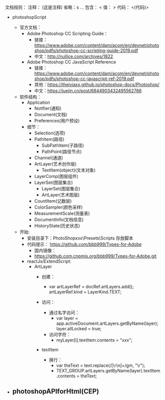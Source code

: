 文档规则：
    注释：
        (这是注释)
    省略：s
        ...
    包含：
        <
    值：
        >
    代码：
        <(代码)>

- photoshopScript
  - 官方文档：
    - Adobe Photoshop CC Scripting Guide：
      - 链接：https://www.adobe.com/content/dam/acom/en/devnet/photoshop/pdfs/photoshop-cc-scripting-guide-2019.pdf
      - 中文：http://nullice.com/archives/1822
    - Adobe Photoshop CC JavaScript Reference
      - 链接：https://www.adobe.com/content/dam/acom/en/devnet/photoshop/pdfs/photoshop-cc-javascript-ref-2019.pdf
      - 其他：https://theiviaxx.github.io/photoshop-docs/Photoshop/
      - 中文：https://juejin.cn/post/6844903432495562766
  - 软件结构：
    - Application
      - Notifier(通知)
      - Document(文档)
      - Preferences(用户预设)
    - 细节：
      - Selection(选项)
      - PathItem(路径)
        - SubPathItem(子路径)
        - PathPoint(路径节点)
      - Channel(通道)
      - ArtLayer(艺术创作层)
        - TextItem(object)(文本对象)
      - LayerComp(图层组件)
      - LayerSet(图层集合)
        - LayerSet(图层集合)
        - ArtLayer(艺术图层)
      - CountItem(记数层)
      - ColorSampler(颜色采样)
      - MeasurementScale(测量表)
      - DocumentInfo(文档信息)
      - HistoryState(历史状态)
  - 开始:
    - 安装目录下：PhotoShopxxx\Presets\Scripts 存放脚本
    - 代码提示：  https://github.com/bbb999/Types-for-Adobe
      - 国内镜像：
      - https://github.com.cnpmjs.org/bbb999/Types-for-Adobe.git
    - reactJs/ExtendScript:
      - ArtLayer
        - 创建：
          - var artLayerRef = docRef.artLayers.add();
            artLayerRef.kind = LayerKind.TEXT;
          
        - 访问：
          - 通过名字访问：
            - var layer = app.activeDocument.artLayers.getByName(layer);
              layer.allLocked = true;
          - 访问字符：
            - myLayer[i].textItem.contents = "xxx";
        - textItem
          - 换行：
            - var theText = text.replace(/[\r\n]+/gm, "\r");
            - TEXT_GROUP.artLayers.getByName(layer).textItem.contents = theText;

- photoshopAPIforHtml(CEP)
  - 

